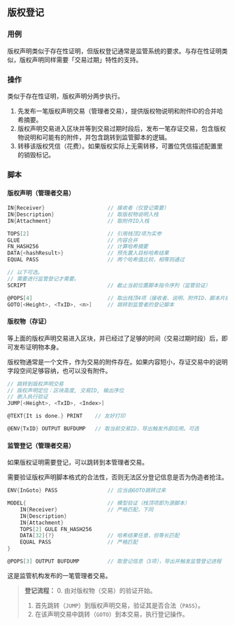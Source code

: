 ## 版权登记

### 用例

版权声明类似于存在性证明，但版权登记通常是监管系统的要求。与存在性证明类似，版权声明同样需要「交易过期」特性的支持。


### 操作

类似于存在性证明，版权声明分两步执行。

1. 先发布一笔版权声明交易（管理者交易），提供版权物说明和附件ID的合并哈希摘要。
2. 版权声明交易进入区块并等到交易过期时段后，发布一笔存证交易，包含版权物说明和可能有的附件，并包含跳转到监管脚本的逻辑。
3. 转移该版权凭信（花费）。如果版权实际上无需转移，可置位凭信描述配置里的销毁标记。


### 脚本

#### 版权声明（管理者交易）

```go
IN{Receiver}                    // 接收者（仅登记需要）
IN{Description}                 // 取版权物说明入栈
IN{Attachment}                  // 取附件ID入栈

TOPS[2]                         // 引用栈顶2项为实参
GLUE                            // 内容合并
FN_HASH256                      // 计算哈希摘要
DATA{<hashResult>}              // 预先置入目标哈希结果
EQUAL PASS                      // 两个哈希值比较，相等则通过

// 以下可选。
// 需要进行监管登记才需要。
SCRIPT                          // 截止当前位置脚本指令序列（监管验证）

@POPS[4]                        // 取出栈顶4项（接收者、说明、附件ID、脚本片段）
GOTO[<Height>, <TxID>, <n>]     // 跳转到监管者的登记脚本
```


#### 版权物（存证）

等上面的版权声明交易进入区块，并已经过了足够的时间（交易过期时段）后，即可发布证明物本身。

版权物通常是一个文件，作为交易的附件存在。如果内容短小，存证交易中的说明字段空间足够容纳，也可以没有附件。

```go
// 跳转到版权声明交易
// 版权声明定位：区块高度, 交易ID, 输出序位
// 嵌入执行验证
JUMP[<Height>, <TxID>, <Index>]

@TEXT{It is done.} PRINT    // 友好打印

@ENV{TxID} OUTPUT BUFDUMP   // 取当前交易ID，导出触发外部应用。可选
```


#### 监管登记（管理者交易）

如果版权证明需要登记，可以跳转到本管理者交易。

需要验证版权声明脚本格式的合法性，否则无法区分登记信息是否为伪造者抢注。

```go
ENV{InGoto} PASS                // 应当由GOTO跳转过来

MODEL{                          // 模型验证（栈顶项即为源脚本）
    IN{Receiver}                // 严格匹配，下同
    IN{Description}
    IN{Attachment}
    TOPS[2] GULE FN_HASH256
    DATA[32]{?}                 // 哈希结果任意，但等长匹配
    EQUAL PASS                  // 严格匹配
}

@POPS[3] OUTPUT BUFDUMP         // 取登记信息（3项），导出并触发监管登记进程
```

这是监管机构发布的一笔管理者交易。

> **登记流程：**
> 0. 由对版权物（交易）的验证开始。
> 1. 首先跳转（`JUMP`）到版权声明交易，验证其是否合法（`PASS`）。
> 2. 在该声明交易中跳转（`GOTO`）到本交易，执行登记操作。
